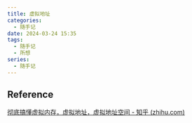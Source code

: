 ```yaml
---
title: 虚拟地址
categories:
  - 随手记
date: 2024-03-24 15:35
tags:
  - 随手记
  - 所想
series:
  - 随手记
---
```


## Reference

[彻底搞懂虚拟内存，虚拟地址，虚拟地址空间 - 知乎 (zhihu.com)](https://zhuanlan.zhihu.com/p/655263291)